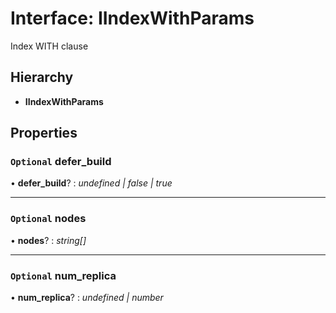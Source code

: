 # Interface: IIndexWithParams

Index WITH clause

## Hierarchy

* **IIndexWithParams**

## Properties

### `Optional` defer_build

• **defer_build**? : *undefined | false | true*

___

### `Optional` nodes

• **nodes**? : *string[]*

___

### `Optional` num_replica

• **num_replica**? : *undefined | number*
